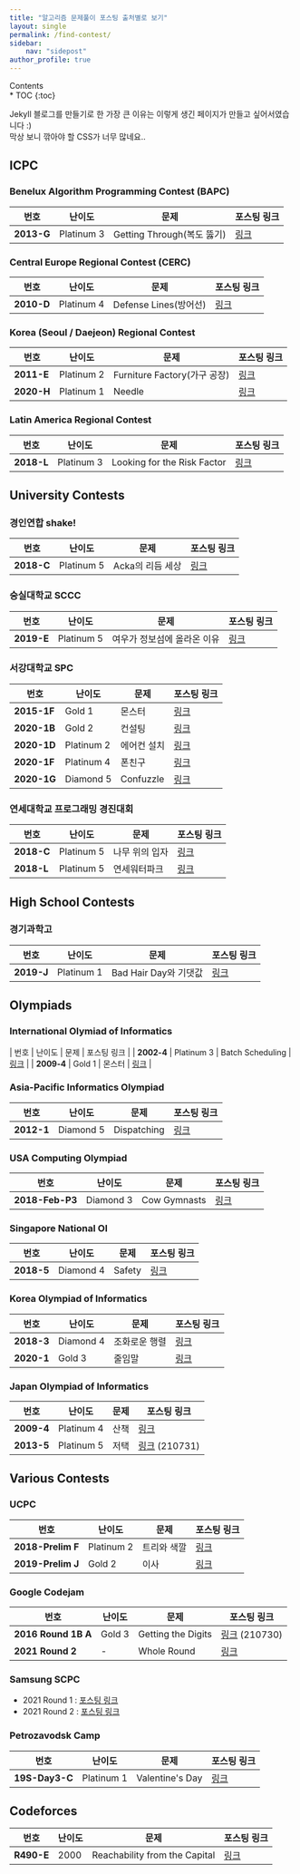```yaml
---
title: "알고리즘 문제풀이 포스팅 출처별로 보기"
layout: single
permalink: /find-contest/
sidebar:
    nav: "sidepost"
author_profile: true
---
```

<div id="toc">
Contents
</div>
* TOC
{:toc}

Jekyll 블로그를 만들기로 한 가장 큰 이유는 이렇게 생긴 페이지가 만들고 싶어서였습니다 :)  
막상 보니 깎아야 할 CSS가 너무 많네요..

## ICPC 
### Benelux Algorithm Programming Contest (BAPC)

| 번호         | 난이도        | 문제                     | 포스팅 링크                     |
|------------|------------|------------------------|----------------------------|
| **2013-G** | Platinum 3 | Getting Through(복도 뚫기) | [링크](/algorithms/BOJ9373/) | 

### Central Europe Regional Contest (CERC)

| 번호         | 난이도        | 문제                 | 포스팅 링크                              |
|------------|------------|--------------------|-------------------------------------|
| **2010-D** | Platinum 4 | Defense Lines(방어선) | [링크](/algorithms/ps-weekly-21Jul1/) |

### Korea (Seoul / Daejeon) Regional Contest

| 번호         | 난이도        | 문제                       | 포스팅 링크                      |
|------------|------------|--------------------------|-----------------------------|
| **2011-E** | Platinum 2 | Furniture Factory(가구 공장) | [링크](/algorithms/BOJ8904/)  |
| **2020-H** | Platinum 1 | Needle                   | [링크](/algorithms/BOJ20176/) |

### Latin America Regional Contest

| 번호         | 난이도        | 문제                          | 포스팅 링크                      |
|------------|------------|-----------------------------|-----------------------------|
| **2018-L** | Platinum 3 | Looking for the Risk Factor | [링크](/algorithms/BOJ16532/) | 

## University Contests
### 경인연합 shake!

| 번호         | 난이도        | 문제          | 포스팅 링크                      |
|------------|------------|-------------|-----------------------------|
| **2018-C** | Platinum 5 | Acka의 리듬 세상 | [링크](/algorithms/BOJ15907/) |

### 숭실대학교 SCCC

| 번호         | 난이도        | 문제              | 포스팅 링크                              |
|------------|------------|-----------------|-------------------------------------|
| **2019-E** | Platinum 5 | 여우가 정보섬에 올라온 이유 | [링크](/algorithms/ps-weekly-21Jul1/) |

### 서강대학교 SPC

| 번호         | 난이도        | 문제              | 포스팅 링크                              | 
|------------|------------|-----------------|-------------------------------------|
| **2015-1F** | Gold 1 | 몬스터 | [링크](/ps_weekly/ps-weekly-21Jul3) | 
| **2020-1B** | Gold 2 | 컨설팅 | [링크](/cp_practice/team_practice_1/) | 
| **2020-1D** | Platinum 2 | 에어컨 설치 | [링크](/cp_practice/team_practice_1/) | 
| **2020-1F** | Platinum 4 | 폰친구 | [링크](/cp_practice/team_practice_1/) | 
| **2020-1G** | Diamond 5 | Confuzzle | [링크](/cp_practice/team_practice_1/) | 

### 연세대학교 프로그래밍 경진대회

| 번호         | 난이도        | 문제              | 포스팅 링크                              | 
|------------|------------|-----------------|-------------------------------------|
| **2018-C** | Platinum 5 | 나무 위의 입자 | [링크](/ps_weekly/ps-weekly-21Jul3) | 
| **2018-L** | Platinum 5 | 연세워터파크 | [링크](/ps_weekly/ps-weekly-21Jul3) | 

## High School Contests
### 경기과학고

| 번호    | 난이도        | 문제                | 포스팅 링크                      | 
|-------|------------|-------------------|-----------------------------|
| **2019-J** | Platinum 1 | Bad Hair Day와 기댓값 | [링크](/algorithms/BOJ18194/) |

## Olympiads 

### International Olymiad of Informatics

| 번호         | 난이도       | 문제          | 포스팅 링크                     | 
| **2002-4** | Platinum 3 | Batch Scheduling |  [링크](/ps_weekly/ps-weekly-21Jul3)  | 
| **2009-4** | Gold 1 | 몬스터 |  [링크](/ps_weekly/ps-weekly-21Jul3)  | 

### Asia-Pacific Informatics Olympiad

| 번호         | 난이도       | 문제          | 포스팅 링크                     | 
|------------|-----------|-------------|----------------------------|
| **2012-1** | Diamond 5 | Dispatching | [링크](/algorithms/BOJ4002/) |

### USA Computing Olympiad

| 번호         | 난이도       | 문제          | 포스팅 링크                     | 
|------------|-----------|-------------|----------------------------|
| **2018-Feb-P3** | Diamond 3 | Cow Gymnasts | [링크](/ps-problems/BOJ15744/) |

### Singapore National OI 

| 번호         | 난이도       | 문제     | 포스팅 링크                      | 
|------------|-----------|--------|-----------------------------|
| **2018-5** | Diamond 4 | Safety | [링크](/algorithms/BOJ19693/) |

### Korea Olympiad of Informatics

| 번호         | 난이도       | 문제      | 포스팅 링크                              |
|------------|-----------|---------|-------------------------------------|
| **2018-3** | Diamond 4 | 조화로운 행렬 | [링크](/algorithms/BOJ15977/)         | 
| **2020-1** | Gold 3    | 줄임말     | [링크](/algorithms/ps-weekly-21may1/) | 

### Japan Olympiad of Informatics

| 번호         | 난이도       | 문제      | 포스팅 링크                              |
|------------|-----------|---------|-------------------------------------|
| **2009-4** | Platinum 4 | 산책 |  [링크](/ps_weekly/ps-weekly-21Jul3)         | 
| **2013-5** | Platinum 5 | 저택 |  [링크](/ps-teatime/) (210731)       | 

## Various Contests
### UCPC

| 번호                | 난이도        | 문제     | 포스팅 링크                              |
|-------------------|------------|--------|-------------------------------------|
| **2018-Prelim F** | Platinum 2 | 트리와 색깔 | [링크](/algorithms/ps-weekly-21Jul1/) | 
| **2019-Prelim J** | Gold 2     | 이사     | [링크](/algorithms/BOJ17371/)         |

### Google Codejam

| 번호                | 난이도        | 문제     | 포스팅 링크                              |
|-------------------|------------|--------|-------------------------------------|
| **2016 Round 1B A** | Gold 3 | Getting the Digits | [링크](/ps-teatime/) (210730) | 
| **2021 Round 2** | - | Whole Round | [링크](/algorithms/Codejam-2021-R2/) | 

### Samsung SCPC
- 2021 Round 1 : [포스팅 링크](/cp-rounds/SCPC-2021-Round1/)
- 2021 Round 2 : [포스팅 링크](/cp-rounds/SCPC-2021-Round2/)
 
### Petrozavodsk Camp

| 번호         | 난이도        | 문제              | 포스팅 링크                      | 
|------------|------------|-----------------|-----------------------------|
| **19S-Day3-C** | Platinum 1 | Valentine's Day | [링크](/algorithms/BOJ18600/) |


## Codeforces 

| 번호         | 난이도        | 문제              | 포스팅 링크                      |
|------------|------------|-----------------|-----------------------------|
| **R490-E** | 2000 | Reachability from the Capital | [링크](/algorithms/ps-weekly-21Jul1/)  | 